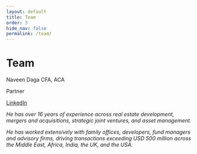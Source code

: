 ```yaml
---
layout: default
title: Team
order: 3
hide_nav: false
permalink: /team/
---
```


# Team 
Naveen Daga CFA, ACA 

Partner 


<a href="https://www.linkedin.com/in/navindaga/" target="_blank" aria-label="LinkedIn">LinkedIn 
  <i class="fab fa-linkedin-in"/></a>

He has over 16 years of experience across real estate development, mergers and acquisitions, strategic joint ventures, and asset management. 

He has worked extensively with family offices, developers, fund managers and advisory firms, driving transactions exceeding USD 500 million across the Middle East, Africa, India, the UK, and the USA.
